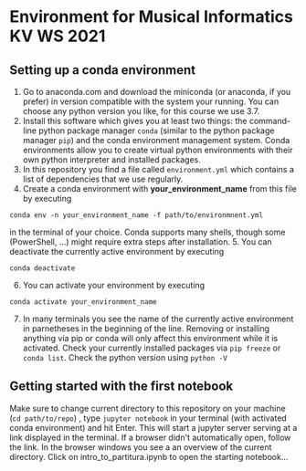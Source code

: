 # Environment for Musical Informatics KV WS 2021

## Setting up a conda environment

1. Go to anaconda.com and download the miniconda (or anaconda, if you prefer) in version compatible with the system your running. You can choose any python version you like, for this course we use 3.7. 
2. Install this software which gives you at least two things: the command-line python package manager ```conda``` (similar to the python package manager ```pip```) and the conda environment management system. Conda environments allow you to create virtual python environments with their own python interpreter and installed packages.
3. In this repository you find a file called ```environment.yml``` which contains a list of dependencies that we use regularly.
4. Create a conda environment with __your_environment_name__ from this file by executing
```
conda env -n your_environment_name -f path/to/environmnent.yml
```
in the terminal of your choice. Conda supports many shells, though some (PowerShell, ...) might require extra steps after installation.
5. You can deactivate the currently active environment by executing
```
conda deactivate
```
6. You can activate your environment by executing
```
conda activate your_environment_name
```
7. In many terminals you see the name of the currently active environment in parnetheses in the beginning of the line. Removing or installing anything via pip or conda will only affect this environment while it is activated. Check your currently installed packages via ```pip freeze``` or ```conda list```. Check the python version using ```python -V```

## Getting started with the first notebook

Make sure to change current directory to this repository on your machine (```cd path/to/repo```) , type ```jupyter notebook``` in your terminal (with activated conda environment) and hit Enter. This will start a jupyter server serving at a link displayed in the terminal. If a browser didn't automatically open, follow the link. In the browser windows you see a an overview of the current directory. Click on intro_to_partitura.ipynb to open the starting notebook...

